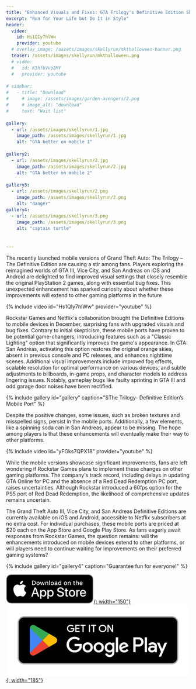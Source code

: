```yaml
---
title: "Enhanced Visuals and Fixes: GTA Trilogy's Definitive Edition Shines on Mobile"
excerpt: "Run for Your Life but Do It in Style"
header:
  video:
    id: Hs1QIy7hlWw
    provider: youtube
  # overlay_image: /assets/images/skellyrun/mkthalloween-banner.png
  teaser: /assets/images/skellyrun/mkthalloween.png
  # video:
  #   id: K3hfbVvo2MY
  #   provider: youtube

# sidebar:
#   - title: "Download"
#     # image: /assets/images/garden-avengers/2.png
#     # image_alt: "download"
#     text: "Wait list"

gallery:
  - url: /assets/images/skellyrun/1.jpg
    image_path: /assets/images/skellyrun/1.jpg
    alt: "GTA better on mobile 1"

gallery2:
  - url: /assets/images/skellyrun/2.jpg
    image_path: /assets/images/skellyrun/2.jpg
    alt: "GTA better on mobile 2"

gallery3:
  - url: /assets/images/skellyrun/2.png
    image_path: /assets/images/skellyrun/2.png
    alt: "danger"
gallery4:
  - url: /assets/images/skellyrun/3.png
    image_path: /assets/images/skellyrun/3.png
    alt: "captain turtle"


---
```


The recently launched mobile versions of Grand Theft Auto: The Trilogy – The Definitive Edition are causing a stir among fans. Players exploring the reimagined worlds of GTA III, Vice City, and San Andreas on iOS and Android are delighted to find improved visual settings that closely resemble the original PlayStation 2 games, along with essential bug fixes. This unexpected enhancement has sparked curiosity about whether these improvements will extend to other gaming platforms in the future

{% include video id="Hs1QIy7hlWw" provider="youtube" %}

Rockstar Games and Netflix's collaboration brought the Definitive Editions to mobile devices in December, surprising fans with upgraded visuals and bug fixes. Contrary to initial skepticism, these mobile ports have proven to be potential game-changers, introducing features such as a "Classic Lighting" option that significantly improves the game's appearance. In GTA: San Andreas, activating this option restores the original orange skies, absent in previous console and PC releases, and enhances nighttime scenes. Additional visual improvements include improved fog effects, scalable resolution for optimal performance on various devices, and subtle adjustments to billboards, in-game props, and character models to address lingering issues. Notably, gameplay bugs like faulty sprinting in GTA III and odd garage door noises have been rectified.

<!-- {% include gallery id="gallery" caption="The Trilogy- Definitive Edition’s Mobile Port!" %} -->

{% include gallery id="gallery" caption="SThe Trilogy- Definitive Edition’s Mobile Port" %}

Despite the positive changes, some issues, such as broken textures and misspelled signs, persist in the mobile ports. Additionally, a few elements, like a spinning soda can in San Andreas, appear to be missing. The hope among players is that these enhancements will eventually make their way to other platforms.

{% include video id="yFGks7QPX18" provider="youtube" %}

While the mobile versions showcase significant improvements, fans are left wondering if Rockstar Games plans to implement these changes on other gaming platforms. The company's track record, including delays in updating GTA Online for PC and the absence of a Red Dead Redemption PC port, raises uncertainties. Although Rockstar introduced a 60fps option for the PS5 port of Red Dead Redemption, the likelihood of comprehensive updates remains uncertain.

The Grand Theft Auto III, Vice City, and San Andreas Definitive Editions are currently available on iOS and Android, accessible to Netflix subscribers at no extra cost. For individual purchases, these mobile ports are priced at $20 each on the App Store and Google Play Store. As fans eagerly await responses from Rockstar Games, the question remains: will the enhancements introduced on mobile devices extend to other platforms, or will players need to continue waiting for improvements on their preferred gaming systems?

{% include gallery id="gallery4" caption="Guarantee fun for everyone!" %}


[![AppStore](/assets/images/appstore-badge-black.svg){: width="150"}](https://apps.apple.com/us/app/skelly-run/id6467491691) 
[![PlayStore](/assets/images/google-play-badge.png){: width="185"}](https://play.google.com/store/apps/details?id=com.HippoPenny.SkellyRun)

